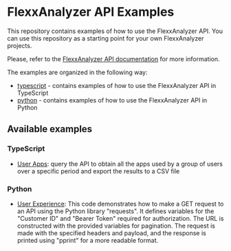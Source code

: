 # FlexxAnalyzer API Examples

This repository contains examples of how to use the FlexxAnalyzer API. You can use this repository as a starting point for your own FlexxAnalyzer projects.

Please, refer to the [FlexxAnalyzer API documentation](https://docs.flexxanalyzer.com/dev/docs/) for more information.

The examples are organized in the following way:

- [typescript](./typescript) - contains examples of how to use the FlexxAnalyzer API in TypeScript
- [python](./python) - contains examples of how to use the FlexxAnalyzer API in Python

## Available examples

### TypeScript

- [User Apps](./typescript/user-apps): query the API to obtain all the apps used by a group of users over a specific period and export the results to a CSV file

### Python

- [User Experience](./python/User_experience.py): This code demonstrates how to make a GET request to an API using the Python library "requests". It defines variables for the "Customer ID" and "Bearer Token" required for authorization. The URL is constructed with the provided variables for pagination. The request is made with the specified headers and payload, and the response is printed using "pprint" for a more readable format.
